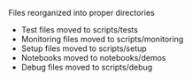 Files reorganized into proper directories
- Test files moved to scripts/tests
- Monitoring files moved to scripts/monitoring
- Setup files moved to scripts/setup
- Notebooks moved to notebooks/demos
- Debug files moved to scripts/debug
